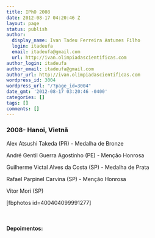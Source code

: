 ```yaml
---
title: IPhO 2008
date: 2012-08-17 04:20:46 Z
layout: page
status: publish
author:
  display_name: Ivan Tadeu Ferreira Antunes Filho
  login: itadeufa
  email: itadeufa@gmail.com
  url: http://ivan.olimpiadascientificas.com
author_login: itadeufa
author_email: itadeufa@gmail.com
author_url: http://ivan.olimpiadascientificas.com
wordpress_id: 3004
wordpress_url: "/?page_id=3004"
date_gmt: '2012-08-17 03:20:46 -0400'
categories: []
tags: []
comments: []
---
```


### 2008- Hanoi, Vietnã

  
Alex Atsushi Takeda (PR) - Medalha de Bronze

 André Gentil Guerra Agostinho (PE) - Menção Honrosa

Guilherme Victal Alves da Costa (SP) - Medalha de Prata

Rafael Parpinel Carvina (SP) - Menção Honrosa

Vitor Mori (SP)

\[fbphotos id=400404099991277\]

 

#### Depoimentos:



 
